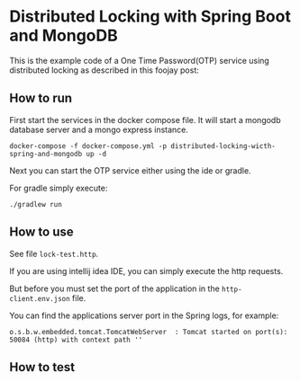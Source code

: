 # Distributed Locking with Spring Boot and MongoDB

This is the example code of a One Time Password(OTP) service using distributed locking as described in this foojay post:

## How to run

First start the services in the docker compose file. It will start a mongodb database server and a mongo express instance.

```
docker-compose -f docker-compose.yml -p distributed-locking-wicth-spring-and-mongodb up -d
```

Next you can start the OTP service either using the ide or gradle.

For gradle simply execute:
```
./gradlew run
```

## How to use

See file `lock-test.http`. 

If you are using intellij idea IDE, you can simply execute the http requests.

But before you must set the port of the application in the `http-client.env.json` file.

You can find the applications server port in the Spring logs, for example:
```
o.s.b.w.embedded.tomcat.TomcatWebServer  : Tomcat started on port(s): 50084 (http) with context path ''
```

## How to test
